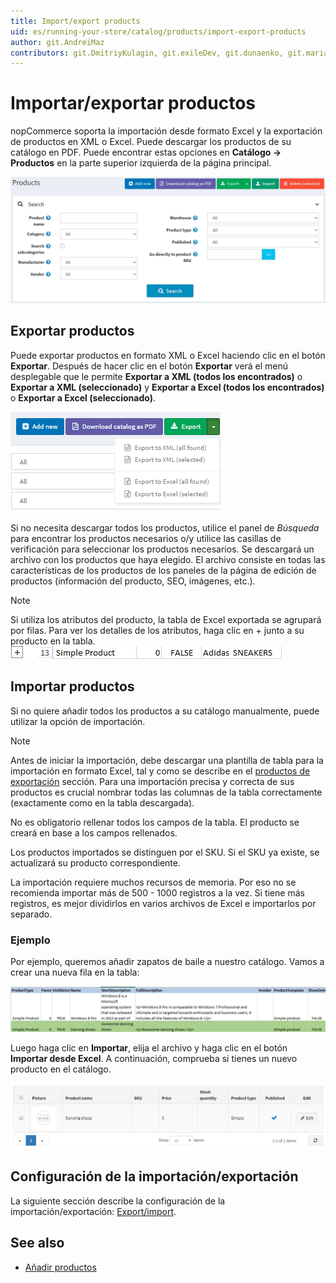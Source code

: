 ```yaml
---
title: Import/export products
uid: es/running-your-store/catalog/products/import-export-products
author: git.AndreiMaz
contributors: git.DmitriyKulagin, git.exileDev, git.dunaenko, git.mariannk
---
```


# Importar/exportar productos

nopCommerce soporta la importación desde formato Excel y la exportación de productos en XML o Excel. Puede descargar los productos de su catálogo en PDF.
Puede encontrar estas opciones en **Catálogo → Productos** en la parte superior izquierda de la página principal.

![Products](_static/import-export-products/buttons.jpg)

## Exportar productos

 Puede exportar productos en formato XML o Excel haciendo clic en el botón **Exportar**. Después de hacer clic en el botón **Exportar** verá el menú desplegable que le permite **Exportar a XML (todos los encontrados)** o **Exportar a XML (seleccionado)** y **Exportar a Excel (todos los encontrados)** o **Exportar a Excel (seleccionado)**. 
 
![Exporting product](_static/import-export-products/exporting_product.png)

 Si no necesita descargar todos los productos, utilice el panel de *Búsqueda* para encontrar los productos necesarios o/y utilice las casillas de verificación para seleccionar los productos necesarios. Se descargará un archivo con los productos que haya elegido. El archivo consiste en todas las características de los productos de los paneles de la página de edición de productos (información del producto, SEO, imágenes, etc.).

> [!NOTE]
> 
> Si utiliza los atributos del producto, la tabla de Excel exportada se agrupará por filas. Para ver los detalles de los atributos, haga clic en + junto a su producto en la tabla. 
> ![Producto sencillo](_static/import-export-products/simple_product.png)

## Importar productos

Si no quiere añadir todos los productos a su catálogo manualmente, puede utilizar la opción de importación.

> [!NOTE]
> 
> Antes de iniciar la importación, debe descargar una plantilla de tabla para la importación en formato Excel, tal y como se describe en el [productos de exportación](#exporting-products) sección. Para una importación precisa y correcta de sus productos es crucial nombrar todas las columnas de la tabla correctamente (exactamente como en la tabla descargada).

No es obligatorio rellenar todos los campos de la tabla. El producto se creará en base a los campos rellenados.

Los productos importados se distinguen por el SKU. Si el SKU ya existe, se actualizará su producto correspondiente.

La importación requiere muchos recursos de memoria. Por eso no se recomienda importar más de 500 - 1000 registros a la vez. Si tiene más registros, es mejor dividirlos en varios archivos de Excel e importarlos por separado.

### Ejemplo

Por ejemplo, queremos añadir zapatos de baile a nuestro catálogo. Vamos a crear una nueva fila en la tabla:

![product table](_static/import-export-products/product_table.png)

Luego haga clic en **Importar**, elija el archivo y haga clic en el botón **Importar desde Excel**. A continuación, comprueba si tienes un nuevo producto en el catálogo.

![catálogo de productos](_static/import-export-products/product_catalog.png)

## Configuración de la importación/exportación

La siguiente sección describe la configuración de la importación/exportación: [Export/import](xref:es/running-your-store/catalog/catalog-settings#exportimport).

## See also

* [Añadir productos](xref:es/running-your-store/catalog/products/add-products)
